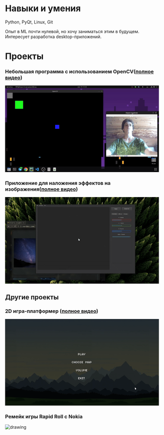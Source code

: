 # Навыки и умения

Python, PyQt, Linux, Git

Опыт в ML почти нулевой, но хочу заниматься этим в будущем.
Интересует разработка desktop-приложений.

# Проекты

### Небольшая программа с использованием OpenCV([полное видео](opencv_demo.mp4))
![](opencv_demo.GIF)

### Приложение для наложения эффектов на изображения([полное видео](qt_app.mp4))
![](qt_app.GIF)


## Другие проекты

### 2D игра-платформер ([полное видео](game_demo.mp4))
![](game_demo.gif)


### Ремейк игры Rapid Roll с Nokia
<img src="rapid_roll_demo.gif" alt="drawing" height="500"/>
